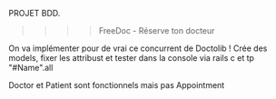PROJET BDD.
>>>> FreeDoc - Réserve ton docteur

On va implémenter pour de vrai ce concurrent de Doctolib ! 
Crée des models, fixer les attribust et tester dans la console via rails c et tp "#Name".all

Doctor et Patient sont fonctionnels mais pas Appointment
